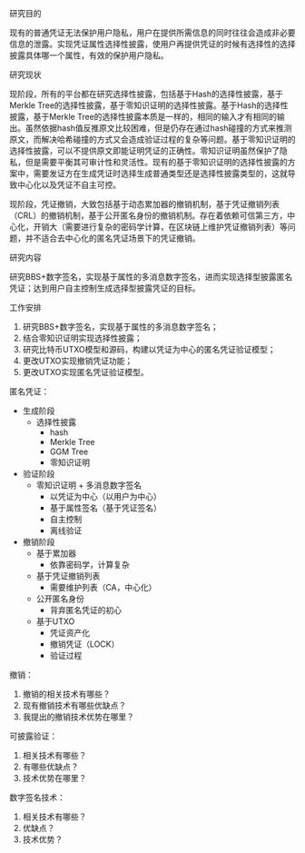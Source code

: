 研究目的

现有的普通凭证无法保护用户隐私，用户在提供所需信息的同时往往会造成非必要信息的泄露。实现凭证属性选择性披露，使用户再提供凭证的时候有选择性的选择披露具体哪一个属性，有效的保护用户隐私。



研究现状

现阶段，所有的平台都在研究选择性披露，包括基于Hash的选择性披露，基于Merkle Tree的选择性披露，基于零知识证明的选择性披露。基于Hash的选择性披露，基于Merkle Tree的选择性披露本质是一样的，相同的输入才有相同的输出。虽然依据hash值反推原文比较困难，但是仍存在通过hash碰撞的方式来推测原文，而解决哈希碰撞的方式又会造成验证过程的复杂等问题。基于零知识证明的选择性披露，可以不提供原文即能证明凭证的正确性。零知识证明虽然保护了隐私，但是需要平衡其可审计性和灵活性。现有的基于零知识证明的选择性披露的方案中，需要发证方在生成凭证时选择生成普通类型还是选择性披露类型的，这就导致中心化以及凭证不自主可控。

现阶段，凭证撤销，大致包括基于动态累加器的撤销机制，基于凭证撤销列表（CRL）的撤销机制，基于公开匿名身份的撤销机制。存在着依赖可信第三方，中心化，开销大（需要进行复杂的密码学计算，在区块链上维护凭证撤销列表）等问题，并不适合去中心化的匿名凭证场景下的凭证撤销。

研究内容

研究BBS+数字签名，实现基于属性的多消息数字签名，进而实现选择型披露匿名凭证；达到用户自主控制生成选择型披露凭证的目标。



工作安排

1. 研究BBS+数字签名，实现基于属性的多消息数字签名；
2. 结合零知识证明实现选择性披露；
3. 研究比特币UTXO模型和源码，构建以凭证为中心的匿名凭证验证模型；
4. 更改UTXO实现撤销凭证功能；
5. 更改UTXO实现匿名凭证验证模型。



匿名凭证：

- 生成阶段
  - 选择性披露
    - hash
    - Merkle Tree
    - GGM Tree
    - 零知识证明
- 验证阶段
  - 零知识证明 + 多消息数字签名
    - 以凭证为中心（以用户为中心）
    - 基于属性签名（基于凭证签名）
    - 自主控制
    - 离线验证
- 撤销阶段
  - 基于累加器
    - 依靠密码学，计算复杂
  - 基于凭证撤销列表
    - 需要维护列表（CA，中心化）
  - 公开匿名身份
    - 背弃匿名凭证的初心
  - 基于UTXO
    - 凭证资产化
    - 撤销凭证（LOCK）
    - 验证过程



























































撤销：

1. 撤销的相关技术有哪些？
2. 现有撤销技术有哪些优缺点？
3. 我提出的撤销技术优势在哪里？

可披露验证：

1. 相关技术有哪些？
2. 有哪些优缺点？
3. 技术优势在哪里？

数字签名技术：

1. 相关技术有哪些？
2. 优缺点？
3. 技术优势？

